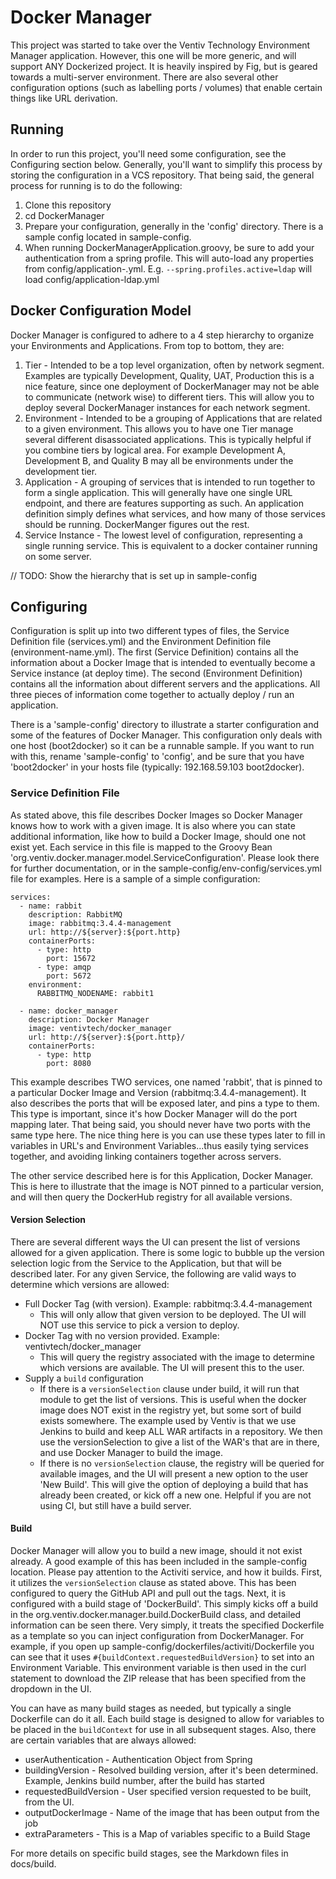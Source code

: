 # Docker Manager

This project was started to take over the Ventiv Technology Environment Manager application.  However, this one will be
more generic, and will support ANY Dockerized project.  It is heavily inspired by Fig, but is geared towards a multi-server
environment.  There are also several other configuration options (such as labelling ports / volumes) that enable certain things
like URL derivation.

## Running

In order to run this project, you'll need some configuration, see the Configuring section below.  Generally, you'll want to
simplify this process by storing the configuration in a VCS repository.  That being said, the general process for running is to do the
following:

1. Clone this repository
2. cd DockerManager
3. Prepare your configuration, generally in the 'config' directory.  There is a sample config located in sample-config.
4. When running DockerManagerApplication.groovy, be sure to add your authentication from a spring profile.  This will auto-load
   any properties from config/application-<profileName>.yml.  E.g. `--spring.profiles.active=ldap` will load config/application-ldap.yml

## Docker Configuration Model

Docker Manager is configured to adhere to a 4 step hierarchy to organize your Environments and Applications.  From top to bottom, they are:

1. Tier - Intended to be a top level organization, often by network segment.  Examples are typically Development, Quality, UAT, Production
   this is a nice feature, since one deployment of DockerManager may not be able to communicate (network wise) to different tiers.
   This will allow you to deploy several DockerManager instances for each network segment.
2. Environment - Intended to be a grouping of Applications that are related to a given environment.  This allows you to have one Tier manage
   several different disassociated applications.  This is typically helpful if you combine tiers by logical area.  For example
   Development A, Development B, and Quality B may all be environments under the development tier.
3. Application - A grouping of services that is intended to run together to form a single application.  This will generally have
   one single URL endpoint, and there are features supporting as such.  An application definition simply defines what services,
   and how many of those services should be running.  DockerManger figures out the rest.
4. Service Instance - The lowest level of configuration, representing a single running service.  This is equivalent to
   a docker container running on some server.

// TODO: Show the hierarchy that is set up in sample-config

## Configuring

Configuration is split up into two different types of files, the Service Definition file (services.yml) and the Environment
Definition file (environment-name.yml).  The first (Service Definition) contains all the information about a Docker Image
that is intended to eventually become a Service instance (at deploy time).  The second (Environment Definition) contains all
the information about different servers and the applications.  All three pieces of information come together to actually
deploy / run an application.

There is a 'sample-config' directory to illustrate a starter configuration and some of the features of Docker Manager.  This
configuration only deals with one host (boot2docker) so it can be a runnable sample.  If you want to run with this, rename
'sample-config' to 'config', and be sure that you have 'boot2docker' in your hosts file (typically: 192.168.59.103	boot2docker).

### Service Definition File

As stated above, this file describes Docker Images so Docker Manager knows how to work with a given image.  It is also where
you can state additional information, like how to build a Docker Image, should one not exist yet.  Each service in this file
is mapped to the Groovy Bean 'org.ventiv.docker.manager.model.ServiceConfiguration'.  Please look there for further documentation,
or in the sample-config/env-config/services.yml file for examples. Here is a sample of a simple configuration:

    services:
      - name: rabbit
        description: RabbitMQ
        image: rabbitmq:3.4.4-management
        url: http://${server}:${port.http}
        containerPorts:
          - type: http
            port: 15672
          - type: amqp
            port: 5672
        environment:
          RABBITMQ_NODENAME: rabbit1

      - name: docker_manager
        description: Docker Manager
        image: ventivtech/docker_manager
        url: http://${server}:${port.http}/
        containerPorts:
          - type: http
            port: 8080

This example describes TWO services, one named 'rabbit', that is pinned to a particular Docker Image and Version (rabbitmq:3.4.4-management).
It also describes the ports that will be exposed later, and pins a type to them.  This type is important, since it's how
Docker Manager will do the port mapping later.  That being said, you should never have two ports with the same type here.  The
nice thing here is you can use these types later to fill in variables in URL's and Environment Variables...thus easily tying
services together, and avoiding linking containers together across servers.

The other service described here is for this Application, Docker Manager.  This is here to illustrate that the image is NOT
pinned to a particular version, and will then query the DockerHub registry for all available versions.

#### Version Selection

There are several different ways the UI can present the list of versions allowed for a given application.  There is some logic
to bubble up the version selection logic from the Service to the Application, but that will be described later.  For any given
Service, the following are valid ways to determine which versions are allowed:

- Full Docker Tag (with version).  Example: rabbitmq:3.4.4-management
    - This will only allow that given version to be deployed.  The UI will NOT use this service to pick a version to deploy.
- Docker Tag with no version provided.  Example: ventivtech/docker_manager
    - This will query the registry associated with the image to determine which versions are available.  The UI will present this to the user.
- Supply a `build` configuration
    - If there is a `versionSelection` clause under build, it will run that module to get the list of versions. This is
      useful when the docker image does NOT exist in the registry yet, but some sort of build exists somewhere.  The example
      used by Ventiv is that we use Jenkins to build and keep ALL WAR artifacts in a repository.  We then use the versionSelection
      to give a list of the WAR's that are in there, and use Docker Manager to build the image.
    - If there is no `versionSelection` clause, the registry will be queried for available images, and the UI will present
      a new option to the user 'New Build'.  This will give the option of deploying a build that has already been created,
      or kick off a new one.  Helpful if you are not using CI, but still have a build server.

#### Build

Docker Manager will allow you to build a new image, should it not exist already.  A good example of this has been included in
the sample-config location.  Please pay attention to the Activiti service, and how it builds.  First, it utilizes the `versionSelection`
clause as stated above.  This has been configured to query the GitHub API and pull out the tags.  Next, it is configured
with a build stage of 'DockerBuild'.  This simply kicks off a build in the org.ventiv.docker.manager.build.DockerBuild class,
and detailed information can be seen there.  Very simply, it treats the specified Dockerfile as a template so you can
inject configuration from DockerManager.  For example, if you open up sample-config/dockerfiles/activiti/Dockerfile you can
see that it uses `#{buildContext.requestedBuildVersion}` to set into an Environment Variable.  This environment variable
is then used in the curl statement to download the ZIP release that has been specified from the dropdown in the UI.

You can have as many build stages as needed, but typically a single Dockerfile can do it all.  Each build stage is designed to
allow for variables to be placed in the `buildContext` for use in all subsequent stages.  Also, there are certain variables that
are always allowed:

- userAuthentication - Authentication Object from Spring
- buildingVersion - Resolved building version, after it's been determined. Example, Jenkins build number, after the build has started
- requestedBuildVersion - User specified version requested to be built, from the UI.
- outputDockerImage - Name of the image that has been output from the job
- extraParameters - This is a Map of variables specific to a Build Stage

For more details on specific build stages, see the Markdown files in docs/build.
